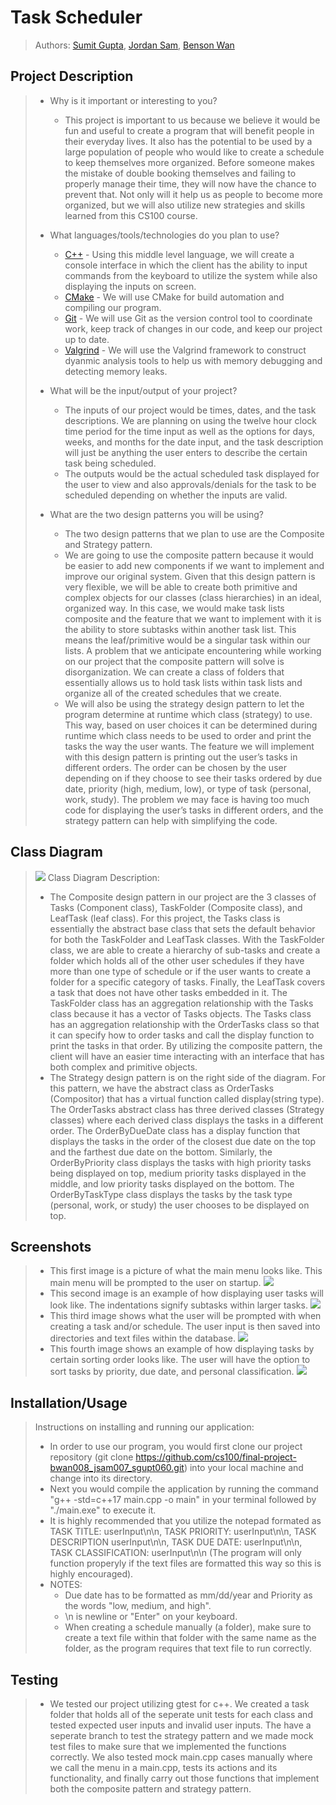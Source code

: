 # Task Scheduler
 > Authors: [Sumit Gupta](https://github.com/sumitgupta314), [Jordan Sam](https://github.com/Jsam88), [Benson Wan](https://github.com/iarebwan)

## Project Description
 > * Why is it important or interesting to you?
 >   * This project is important to us because we believe it would be fun and useful to create a program that will benefit people in their everyday lives. It also has the potential to be used by a large population of people who would like to create a schedule to keep themselves more organized. Before someone makes the mistake of double booking themselves and failing to properly manage their time, they will now have the chance to prevent that. Not only will it help us as people to become more organized, but we will also utilize new strategies and skills learned from this CS100 course.
 >   
 > * What languages/tools/technologies do you plan to use?
 >   * [C++](https://www.cplusplus.com/) - Using this middle level language, we will create a console interface in which the client has the ability to input commands from the keyboard to utilize the system while also displaying the inputs on screen.
 >   * [CMake](https://cmake.org/) - We will use CMake for build automation and compiling our program.
 >   * [Git](https://git-scm.com/) - We will use Git as the version control tool to coordinate work, keep track of changes in our code, and keep our project up to date. 
 >   * [Valgrind](https://valgrind.org/) - We will use the Valgrind framework to construct dyanmic analysis tools to help us with memory debugging and detecting memory leaks.
 >   
 > * What will be the input/output of your project?
 >   * The inputs of our project would be times, dates, and the task descriptions. We are planning on using the twelve hour clock time period for the time input as well as the options for days, weeks, and months for the date input, and the task description will just be anything the user enters to describe the certain task being scheduled. 
 >   * The outputs would be the actual scheduled task displayed for the user to view and also approvals/denials for the task to be scheduled depending on whether the inputs are valid. 
 >   
 > * What are the two design patterns you will be using?
 >   * The two design patterns that we plan to use are the Composite and Strategy pattern.
 >   * We are going to use the composite pattern because it would be easier to add new components if we want to implement and improve our original system. Given that this design pattern is very flexible, we will be able to create both primitive and complex objects for our classes (class hierarchies) in an ideal, organized way. In this case, we would make task lists composite and the feature that we want to implement with it is the ability to store subtasks within another task list. This means the leaf/primitive would be a singular task within our lists. A problem that we anticipate encountering while working on our project that the composite pattern will solve is disorganization. We can create a class of folders that essentially allows us to hold task lists within task lists and organize all of the created schedules that we create.
 >   * We will also be using the strategy design pattern to let the program determine at runtime which class (strategy) to use. This way, based on user choices it can be determined during runtime which class needs to be used to order and print the tasks the way the user wants. The feature we will implement with this design pattern is printing out the user’s tasks in different orders. The order can be chosen by the user depending on if they choose to see their tasks ordered by due date, priority (high, medium, low), or type of task (personal, work, study). The problem we may face is having too much code for displaying the user’s tasks in different orders, and the strategy pattern can help with simplifying the code.

## Class Diagram
 > ![](images/cs100_final_project_class_diagram_1.png)
 > Class Diagram Description:
 > * The Composite design pattern in our project are the 3 classes of Tasks (Component class), TaskFolder (Composite class), and LeafTask (leaf class). For this project, the Tasks class is essentially the abstract base class that sets the default behavior for both the TaskFolder and LeafTask classes. With the TaskFolder class, we are able to create a hierarchy of sub-tasks and create a folder which holds all of the other user schedules if they have more than one type of schedule or if the user wants to create a folder for a specific category of tasks. Finally, the LeafTask covers a task that does not have other tasks embedded in it. The TaskFolder class has an aggregation relationship with the Tasks class because it has a vector of Tasks objects. The Tasks class has an aggregation relationship with the OrderTasks class so that it can specify how to order tasks and call the display function to print the tasks in that order. By utilizing the composite pattern, the client will have an easier time interacting with an interface that has both complex and primitive objects.
 > * The Strategy design pattern is on the right side of the diagram. For this pattern, we have the abstract class as OrderTasks (Compositor) that has a virtual function called display(string type). The OrderTasks abstract class has three derived classes (Strategy classes) where each derived class displays the tasks in a different order. The OrderByDueDate class has a display function that displays the tasks in the order of the closest due date on the top and the farthest due date on the bottom. Similarly, the OrderByPriority class displays the tasks with high priority tasks being displayed on top, medium priority tasks displayed in the middle, and low priority tasks displayed on the bottom. The OrderByTaskType class displays the tasks by the task type (personal, work, or study) the user chooses to be displayed on top.

 ## Screenshots
 > * This first image is a picture of what the main menu looks like. This main menu will be prompted to the user on startup. 
 ![](images/Task%20Scheduler%20Main%20Menu.PNG)
 > * This second image is an example of how displaying user tasks will look like. The indentations signify subtasks within larger tasks.
 ![](images/Task%20Scheduler%20Display%20Tasks.PNG)
 > * This third image shows what the user will be prompted with when creating a task and/or schedule. The user input is then saved into directories and text files within the database.
 ![](images/Task%20Scheduler%20Create%20Schedule%20and%20Task.PNG)
 > * This fourth image shows an example of how displaying tasks by certain sorting order looks like. The user will have the option to sort tasks by priority, due date, and personal classification.
 ![](images/Task%20Scheduler%20Sorty%20By.PNG)
 ## Installation/Usage
 > Instructions on installing and running our application:
 > * In order to use our program, you would first clone our project repository (git clone https://github.com/cs100/final-project-bwan008_jsam007_sgupt060.git) into your local machine and change into its directory.
 > * Next you would compile the application by running the command "g++ -std=c++17 main.cpp -o main" in your terminal followed by "./main.exe" to execute it.
 > * It is highly recommended that you utilize the notepad formated as TASK TITLE: userInput\n\n, TASK PRIORITY: userInput\n\n, TASK DESCRIPTION userInput\n\n, TASK DUE DATE: userInput\n\n, TASK CLASSIFICATION: userInput\n\n (The program will only function properyly if the text files are formatted this way so this is highly encouraged).
 > * NOTES: 
 >   * Due date has to be formatted as mm/dd/year and Priority as the words "low, medium, and high".
 >   * \n is newline or "Enter" on your keyboard.
 >   * When creating a schedule manually (a folder), make sure to create a text file within that folder with the same name as the folder, as the program requires that text file to run correctly. 
 ## Testing
 > * We tested our project utilizing gtest for c++. We created a task folder that holds all of the seperate unit tests for each class and tested expected user inputs and invalid user inputs. The have a seperate branch to test the strategy pattern and we made mock test files to make sure that we implemented the functions correctly. We also tested mock main.cpp cases manually where we call the menu in a main.cpp, tests its actions and its functionality, and finally carry out those functions that implement both the composite pattern and strategy pattern.

